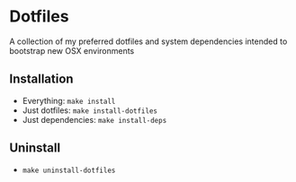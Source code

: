 # Dotfiles

A collection of my preferred dotfiles and system dependencies intended to bootstrap new OSX environments

## Installation

  * Everything: `make install`
  * Just dotfiles: `make install-dotfiles`
  * Just dependencies: `make install-deps`

## Uninstall

  * `make uninstall-dotfiles`
